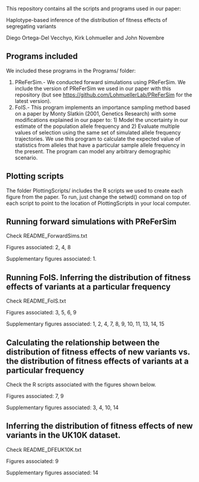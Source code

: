 This repository contains all the scripts and programs used in our paper:

Haplotype-based inference of the distribution of fitness effects of segregating variants

Diego Ortega-Del Vecchyo, Kirk Lohmueller and John Novembre

## Programs included

We included these programs in the Programs/ folder:

1. PReFerSim.- We conducted forward simulations using PReFerSim. We include the version of PReFerSim we used in our paper with this repository (but see https://github.com/LohmuellerLab/PReFerSim for the latest version).
2. FoIS.- This program implements an importance sampling method based on a paper by Monty Slatkin (2001, Genetics Research) with some modifications explained in our paper to: 1) Model the uncertainty in our estimate of the population allele frequency and 2) Evaluate multiple values of selection using the same set of simulated allele frequency trajectories. We use this program to calculate the expected value of statistics from alleles that have a particular sample allele frequency in the present. The program can model any arbitrary demographic scenario.

## Plotting scripts

The folder PlottingScripts/ includes the R scripts we used to create each figure from the paper. To run, just change the setwd() command on top of each script to point to the location of PlottingScripts in your local computer.

## Running forward simulations with PReFerSim

Check README_ForwardSims.txt

Figures associated: 2, 4, 8

Supplementary figures associated: 1.

## Running FoIS. Inferring the distribution of fitness effects of variants at a particular frequency

Check README_FoIS.txt

Figures associated: 3, 5, 6, 9

Supplementary figures associated: 1, 2, 4, 7, 8, 9, 10, 11, 13, 14, 15

## Calculating the relationship between the distribution of fitness effects of new variants vs. the distribution of fitness effects of variants at a particular frequency

Check the R scripts associated with the figures shown below.

Figures associated: 7, 9

Supplementary figures associated: 3, 4, 10, 14

## Inferring the distribution of fitness effects of new variants in the UK10K dataset.

Check README_DFEUK10K.txt

Figures associated: 9

Supplementary figures associated: 14